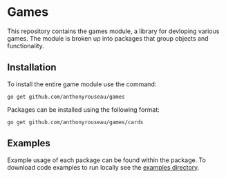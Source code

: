# Games

This repository contains the games module, a library for devloping various games.
The module is broken up into packages that group objects and functionality.

## Installation

To install the entire game module use the command:

`go get github.com/anthonyrouseau/games`

Packages can be installed using the following format:

`go get github.com/anthonyrouseau/games/cards`

## Examples

Example usage of each package can be found within the package.
To download code examples to run locally see the [examples directory](https://github.com/anthonyrouseau/games/tree/master/examples).


